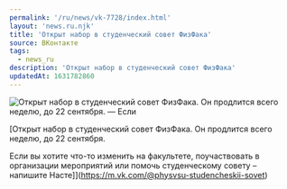 ```yaml
---
permalink: '/ru/news/vk-7728/index.html'
layout: 'news.ru.njk'
title: 'Открыт набор в студенческий совет ФизФака'
source: ВКонтакте
tags:
  - news_ru
description: 'Открыт набор в студенческий совет ФизФака'
updatedAt: 1631782860
---
```

![Открыт набор в студенческий совет ФизФака. Он продлится всего неделю, до 22 сентября. — Если](https://sun9-41.userapi.com/sun9-79/impf/c850336/v850336125/1d94ec/BB--GG9KoQc.jpg?size=1280x853&quality=96&sign=b351c9d478917f4927498aecae812daf&c_uniq_tag=u93SeeZbrtsoAEA2_k6Q8LoMp6BsPdAQhIfwiixdCm0&type=album)

[Открыт набор в студенческий совет ФизФака. Он продлится всего неделю, до 22 сентября.

Если вы хотите что-то изменить на факультете, поучаствовать в организации мероприятий или помочь студенческому совету – напишите Насте]](https://m.vk.com/@physvsu-studencheskii-sovet)
